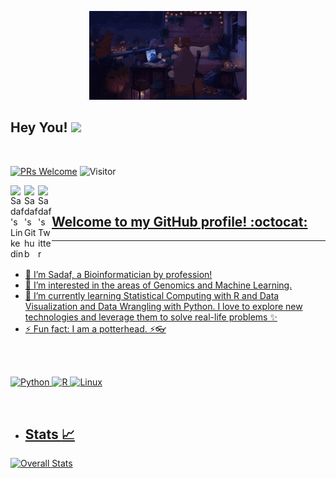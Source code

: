 <p align="center"><img src = "https://github.com/SadafRaza/SadafRaza/blob/main/intro.gif" height="50%" width = "50%"></p>

## Hey You! <img src="https://raw.githubusercontent.com/syedareehaquasar/syedareehaquasar/master/gifs/Hi.gif" width="10px"></h2>
<br />

[![PRs Welcome](https://img.shields.io/badge/PRs-welcome-971901.svg?style=flat&logo=github)](https://github.com/SadafRaza)
![Visitor](https://visitor-badge.laobi.icu/badge?page_id=SadafRaza)

<a href="https://www.linkedin.com/in/sadaf-raza-2958705b/">
  <img align="left" alt="Sadaf's Linkedin" width="22px" src="https://cdn.jsdelivr.net/npm/simple-icons@v3/icons/linkedin.svg" />
</a>
<a href="https://github.com/SadafRaza">
  <img align="left" alt="Sadaf's Github" width="22px" src="https://cdn.jsdelivr.net/npm/simple-icons@v3/icons/github.svg" />
</a>
<a href="https://twitter.com/svdvf_">
<img align="left" alt="Sadaf's Twitter" width="22px" src="https://cdn.jsdelivr.net/npm/simple-icons@v3/icons/twitter.svg" />
<br />

## Welcome to my GitHub profile! :octocat:

---
<br />

- :information_desk_person: I’m Sadaf, a Bioinformatician by profession!
- 👀 I’m interested in the areas of Genomics and Machine Learning.
- 🌱 I’m currently learning Statistical Computing with R and Data Visualization and Data Wrangling with Python.  I love to explore new technologies and leverage them to solve real-life problems ✨
- ⚡ Fun fact: I am a potterhead. ⚡👓
<br />
<br />

![Python](https://img.shields.io/badge/python%20-%23E34F26.svg?&style=for-the-badge&logo=python&ogoColor=white)
![R](https://img.shields.io/badge/R%20-%23E34F26.svg?&style=for-the-badge&logo=python&ogoColor=white)
![Linux](https://img.shields.io/badge/-linux-772953?style=for-the-badge&logo=linux)

<br />  
  
- ## Stats :chart_with_upwards_trend: 

![Overall Stats](https://github-readme-stats.vercel.app/api?username=SadafRaza&count_private=true&show_icons=true&hide=contribs)

<!---
- Languages used:
![Top Langs](https://github-readme-stats.vercel.app/api/top-langs/?username=SadafRaza&layout=compact)
--->


<!---
SadafRaza/SadafRaza is a ✨ special ✨ repository because its `README.md` (this file) appears on your GitHub profile.
You can click the Preview link to take a look at your changes.
- 💞️ I’m looking to collaborate on ...
- 📫 How to reach me ...
- 📫 Reach me:
 <a href="mailto:sadafraza48@gmail.com">![YourEmail@gmail.com](https://img.shields.io/badge/Gmail-D14836?style=for-the-badge&logo=gmail&logoColor=white)</a>
 <a href="<https://www.linkedin.com/in/sadaf-raza-2958705b>">![LinkedIn](https://img.shields.io/badge/LinkedIn-0077B5?style=for-the-badge&logo=linkedin&logoColor=white)</a>
--->
